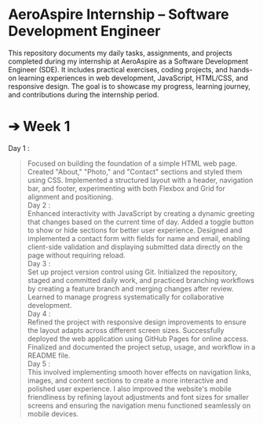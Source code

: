 # AeroAspire Internship – Software Development Engineer
This repository documents my daily tasks, assignments, and projects completed during my internship at AeroAspire as a Software Development Engineer (SDE). It includes practical exercises, coding projects, and hands-on learning experiences in web development, JavaScript, HTML/CSS, and responsive design.
The goal is to showcase my progress, learning journey, and contributions during the internship period.

# ➔ Week 1 <br>
Day 1 : <br>
> Focused on building the foundation of a simple HTML web page. Created "About," "Photo," and "Contact" sections and styled them using CSS. Implemented a structured layout with a header, navigation bar, and footer, experimenting with both Flexbox and Grid for alignment and positioning.<br>
Day 2 : <br>
> Enhanced interactivity with JavaScript by creating a dynamic greeting that changes based on the current time of day. Added a toggle button to show or hide sections for better user experience. Designed and implemented a contact form with fields for name and email, enabling client-side validation and displaying submitted data directly on the page without requiring reload.<br>
Day 3 : <br>
> Set up project version control using Git. Initialized the repository, staged and committed daily work, and practiced branching workflows by creating a feature branch and merging changes after review. Learned to manage progress systematically for collaborative development.<br>
Day 4 : <br>
> Refined the project with responsive design improvements to ensure the layout adapts across different screen sizes. Successfully deployed the web application using GitHub Pages for online access. Finalized and documented the project setup, usage, and workflow in a README file.<br>
Day 5 : <br>
> This involved implementing smooth hover effects on navigation links, images, and content sections to create a more interactive and polished user experience. I also improved the website's mobile friendliness by refining layout adjustments and font sizes for smaller screens and ensuring the navigation menu functioned seamlessly on mobile devices.